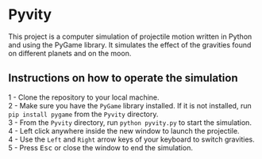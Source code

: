 # Pyvity

This project is a computer simulation of projectile motion written in Python and using the PyGame library. It simulates the effect of the gravities found on different planets and on the moon.

## Instructions on how to operate the simulation

1 - Clone the repository to your local machine.    
2 - Make sure you have the `PyGame` library installed. If it is not installed, run `pip install pygame` from the `Pyvity` directory.    
3 - From the `Pyvity` directory, run `python pyvity.py` to start the simulation.    
4 - Left click anywhere inside the new window to launch the projectile.    
4 - Use the `Left` and `Right` arrow keys of your keyboard to switch gravities.    
5 - Press <kbd>Esc</kbd> or close the window to end the simulation.    
